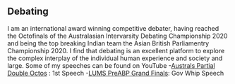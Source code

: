 ## Debating

I am an international award winning competitive debater, having reached the Octofinals of the Australasian Intervarsity Debating Championship 2020 and being the top breaking Indian team 
the Asian British Parliamentry Championship 2020. I find that debating is an excellent platform to explore the complex interplay of the individual human experience and society and large. 
Some of my speeches can be found on YouTube 
-[Australs Partial Double Octos](https://www.youtube.com/watch?v=1xDFOtIxuuU&t=1090s) : 1st Speech 
-[LUMS PreABP Grand Finals](https://www.youtube.com/watch?v=RAjKRMuruQE&t=818s): Gov Whip Speech 

